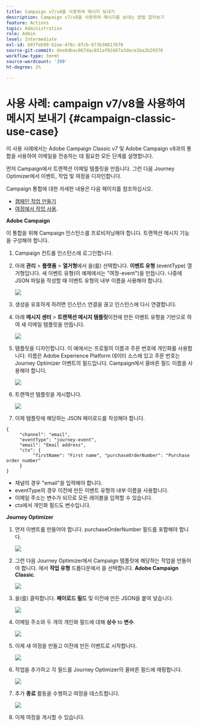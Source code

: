 ```yaml
---
title: Campaign v7/v8을 사용하여 메시지 보내기
description: Campaign v7/v8을 사용하여 메시지를 보내는 방법 알아보기
feature: Actions
topic: Administration
role: Admin
level: Intermediate
exl-id: b07feb98-b2ae-476c-8fcb-873b308176f0
source-git-commit: dee8dbac067dac851af02d87a3dece1ba2b29376
workflow-type: tm+mt
source-wordcount: '399'
ht-degree: 2%

---
```


# 사용 사례: campaign v7/v8을 사용하여 메시지 보내기 {#campaign-classic-use-case}

이 사용 사례에서는 Adobe Campaign Classic v7 및 Adobe Campaign v8과의 통합을 사용하여 이메일을 전송하는 데 필요한 모든 단계를 설명합니다.

먼저 Campaign에서 트랜잭션 이메일 템플릿을 만듭니다. 그런 다음 Journey Optimizer에서 이벤트, 작업 및 여정을 디자인합니다.

Campaign 통합에 대한 자세한 내용은 다음 페이지를 참조하십시오.

* [캠페인 작업 만들기](../action/acc-action.md)
* [여정에서 작업 사용](../building-journeys/using-adobe-campaign-classic.md).

**Adobe Campaign**

이 통합을 위해 Campaign 인스턴스를 프로비저닝해야 합니다. 트랜잭션 메시지 기능을 구성해야 합니다.

1. Campaign 컨트롤 인스턴스에 로그인합니다.

1. 아래 **관리** > **플랫폼** > **열거형**&#x200B;에서 을(를) 선택합니다. **이벤트 유형** (eventType) 열거형입니다. 새 이벤트 유형(이 예제에서는 &quot;여정-event&quot;)을 만듭니다. 나중에 JSON 파일을 작성할 때 이벤트 유형의 내부 이름을 사용해야 합니다.

   ![](assets/accintegration-uc-1.png)

1. 생성을 유효하게 하려면 인스턴스 연결을 끊고 인스턴스에 다시 연결합니다.

1. 아래 **메시지 센터** > **트랜잭션 메시지 템플릿**&#x200B;이전에 만든 이벤트 유형을 기반으로 하여 새 이메일 템플릿을 만듭니다.

   ![](assets/accintegration-uc-2.png)

1. 템플릿을 디자인합니다. 이 예에서는 프로필의 이름과 주문 번호에 개인화를 사용합니다. 이름은 Adobe Experience Platform 데이터 소스에 있고 주문 번호는 Journey Optimizer 이벤트의 필드입니다. Campaign에서 올바른 필드 이름을 사용해야 합니다.

   ![](assets/accintegration-uc-3.png)

1. 트랜잭션 템플릿을 게시합니다.

   ![](assets/accintegration-uc-4.png)

1. 이제 템플릿에 해당하는 JSON 페이로드를 작성해야 합니다.

```
{
     "channel": "email",
     "eventType": "journey-event",
     "email": "Email address",
     "ctx": {
          "firstName": "First name", "purchaseOrderNumber": "Purchase order number"
     }
}
```

* 채널의 경우 &quot;email&quot;을 입력해야 합니다.
* eventType의 경우 이전에 만든 이벤트 유형의 내부 이름을 사용합니다.
* 이메일 주소는 변수가 되므로 모든 레이블을 입력할 수 있습니다.
* ctx에서 개인화 필드도 변수입니다.

**Journey Optimizer**

1. 먼저 이벤트를 만들어야 합니다. purchaseOrderNumber 필드를 포함해야 합니다.

   ![](assets/accintegration-uc-5.png)

1. 그런 다음 Journey Optimizer에서 Campaign 템플릿에 해당하는 작업을 만들어야 합니다. 에서 **작업 유형** 드롭다운에서 을 선택합니다. **Adobe Campaign Classic**.

   ![](assets/accintegration-uc-6.png)

1. 을(를) 클릭합니다. **페이로드 필드** 및 이전에 만든 JSON을 붙여 넣습니다.

   ![](assets/accintegration-uc-7.png)

1. 이메일 주소와 두 개의 개인화 필드에 대해 **상수** to **변수**.

   ![](assets/accintegration-uc-8.png)

1. 이제 새 여정을 만들고 이전에 만든 이벤트로 시작합니다.

   ![](assets/accintegration-uc-9.png)

1. 작업을 추가하고 각 필드를 Journey Optimizer의 올바른 필드에 매핑합니다.

   ![](assets/accintegration-uc-10.png)

1. 추가 **종료** 활동을 수행하고 여정을 테스트합니다.

   ![](assets/accintegration-uc-11.png)

1. 이제 여정을 게시할 수 있습니다.
